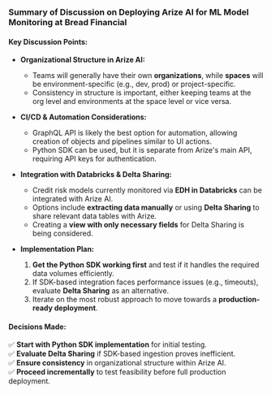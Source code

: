 ### **Summary of Discussion on Deploying Arize AI for ML Model Monitoring at Bread Financial**  

#### **Key Discussion Points:**  
- **Organizational Structure in Arize AI:**  
  - Teams will generally have their own **organizations**, while **spaces** will be environment-specific (e.g., dev, prod) or project-specific.  
  - Consistency in structure is important, either keeping teams at the org level and environments at the space level or vice versa.  

- **CI/CD & Automation Considerations:**  
  - GraphQL API is likely the best option for automation, allowing creation of objects and pipelines similar to UI actions.  
  - Python SDK can be used, but it is separate from Arize's main API, requiring API keys for authentication.  

- **Integration with Databricks & Delta Sharing:**  
  - Credit risk models currently monitored via **EDH in Databricks** can be integrated with Arize AI.  
  - Options include **extracting data manually** or using **Delta Sharing** to share relevant data tables with Arize.  
  - Creating a **view with only necessary fields** for Delta Sharing is being considered.  

- **Implementation Plan:**  
  1. **Get the Python SDK working first** and test if it handles the required data volumes efficiently.  
  2. If SDK-based integration faces performance issues (e.g., timeouts), evaluate **Delta Sharing** as an alternative.  
  3. Iterate on the most robust approach to move towards a **production-ready deployment**.  

#### **Decisions Made:**  
✅ **Start with Python SDK implementation** for initial testing.  
✅ **Evaluate Delta Sharing** if SDK-based ingestion proves inefficient.  
✅ **Ensure consistency** in organizational structure within Arize AI.  
✅ **Proceed incrementally** to test feasibility before full production deployment.
